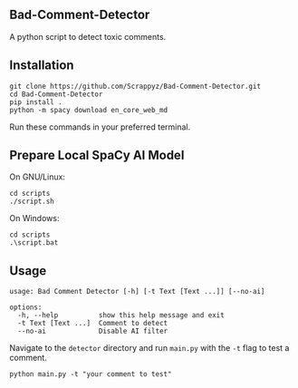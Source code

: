 ## Bad-Comment-Detector
A python script to detect toxic comments.

## Installation
```
git clone https://github.com/Scrappyz/Bad-Comment-Detector.git
cd Bad-Comment-Detector
pip install .
python -m spacy download en_core_web_md
```
Run these commands in your preferred terminal.

## Prepare Local SpaCy AI Model
On GNU/Linux:
```
cd scripts
./script.sh
```
On Windows:
```
cd scripts
.\script.bat
```

## Usage
```
usage: Bad Comment Detector [-h] [-t Text [Text ...]] [--no-ai]

options:
  -h, --help          show this help message and exit
  -t Text [Text ...]  Comment to detect
  --no-ai             Disable AI filter
```
Navigate to the `detector` directory and run `main.py` with the `-t` flag to test a comment.
```
python main.py -t "your comment to test"
```